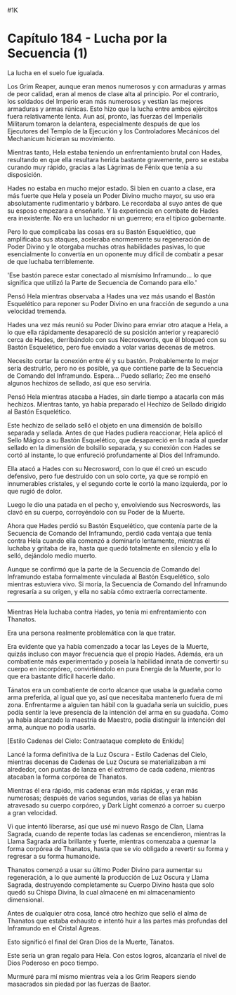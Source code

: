 
#1K 

# Capítulo 184 - Lucha por la Secuencia (1)


La lucha en el suelo fue igualada.

Los Grim Reaper, aunque eran menos numerosos y con armaduras y armas de peor calidad, eran al menos de clase alta al principio. Por el contrario, los soldados del Imperio eran más numerosos y vestían las mejores armaduras y armas rúnicas. Esto hizo que la lucha entre ambos ejércitos fuera relativamente lenta. Aun así, pronto, las fuerzas del Imperialis Militarum tomaron la delantera, especialmente después de que los Ejecutores del Templo de la Ejecución y los Controladores Mecánicos del Mechanicum hicieran su movimiento.

Mientras tanto, Hela estaba teniendo un enfrentamiento brutal con Hades, resultando en que ella resultara herida bastante gravemente, pero se estaba curando muy rápido, gracias a las Lágrimas de Fénix que tenía a su disposición.

Hades no estaba en mucho mejor estado. Si bien en cuanto a clase, era más fuerte que Hela y poseía un Poder Divino mucho mayor, su uso era absolutamente rudimentario y bárbaro. Le recordaba al suyo antes de que su esposo empezara a enseñarle. Y la experiencia en combate de Hades era inexistente. No era un luchador ni un guerrero; era el típico gobernante.

Pero lo que complicaba las cosas era su Bastón Esquelético, que amplificaba sus ataques, aceleraba enormemente su regeneración de Poder Divino y le otorgaba muchas otras habilidades pasivas, lo que esencialmente lo convertía en un oponente muy difícil de combatir a pesar de que luchaba terriblemente.

'Ese bastón parece estar conectado al mismísimo Inframundo... lo que significa que utilizó la Parte de Secuencia de Comando para ello.'

Pensó Hela mientras observaba a Hades una vez más usando el Bastón Esquelético para reponer su Poder Divino en una fracción de segundo a una velocidad tremenda.

Hades una vez más reunió su Poder Divino para enviar otro ataque a Hela, a lo que ella rápidamente desapareció de su posición anterior y reapareció cerca de Hades, derribándolo con sus Necroswords, que él bloqueó con su Bastón Esquelético, pero fue enviado a volar varias decenas de metros.

Necesito cortar la conexión entre él y su bastón. Probablemente lo mejor sería destruirlo, pero no es posible, ya que contiene parte de la Secuencia de Comando del Inframundo. Espera... Puedo sellarlo; Zeo me enseñó algunos hechizos de sellado, así que eso serviría.

Pensó Hela mientras atacaba a Hades, sin darle tiempo a atacarla con más hechizos. Mientras tanto, ya había preparado el Hechizo de Sellado dirigido al Bastón Esquelético.

Este hechizo de sellado selló el objeto en una dimensión de bolsillo separada y sellada. Antes de que Hades pudiera reaccionar, Hela aplicó el Sello Mágico a su Bastón Esquelético, que desapareció en la nada al quedar sellado en la dimensión de bolsillo separada, y su conexión con Hades se cortó al instante, lo que enfureció profundamente al Dios del Inframundo.

Ella atacó a Hades con su Necrosword, con lo que él creó un escudo defensivo, pero fue destruido con un solo corte, ya que se rompió en innumerables cristales, y el segundo corte le cortó la mano izquierda, por lo que rugió de dolor.

Luego le dio una patada en el pecho y, envolviendo sus Necroswords, las clavó en su cuerpo, corroyéndolo con su Poder de la Muerte.

Ahora que Hades perdió su Bastón Esquelético, que contenía parte de la Secuencia de Comando del Inframundo, perdió cada ventaja que tenía contra Hela cuando ella comenzó a dominarlo lentamente, mientras él luchaba y gritaba de ira, hasta que quedó totalmente en silencio y ella lo selló, dejándolo medio muerto.

Aunque se confirmó que la parte de la Secuencia de Comando del Inframundo estaba formalmente vinculada al Bastón Esquelético, solo mientras estuviera vivo. Si moría, la Secuencia de Comando del Inframundo regresaría a su origen, y ella no sabía cómo extraerla correctamente.

***

Mientras Hela luchaba contra Hades, yo tenía mi enfrentamiento con Thanatos.

Era una persona realmente problemática con la que tratar.

Era evidente que ya había comenzado a tocar las Leyes de la Muerte, quizás incluso con mayor frecuencia que el propio Hades. Además, era un combatiente más experimentado y poseía la habilidad innata de convertir su cuerpo en incorpóreo, convirtiéndolo en pura Energía de la Muerte, por lo que era bastante difícil hacerle daño.

Tánatos era un combatiente de corto alcance que usaba la guadaña como arma preferida, al igual que yo, así que necesitaba mantenerlo fuera de mi zona. Enfrentarme a alguien tan hábil con la guadaña sería un suicidio, pues podía sentir la leve presencia de la intención del arma en su guadaña. Como ya había alcanzado la maestría de Maestro, podía distinguir la intención del arma, aunque no podía usarla.

[Estilo Cadenas del Cielo: Contraataque completo de Enkidu]

Lancé la forma definitiva de la Luz Oscura - Estilo Cadenas del Cielo, mientras decenas de Cadenas de Luz Oscura se materializaban a mi alrededor, con puntas de lanza en el extremo de cada cadena, mientras atacaban la forma corpórea de Thanatos.

Mientras él era rápido, mis cadenas eran más rápidas, y eran más numerosas; después de varios segundos, varias de ellas ya habían atravesado su cuerpo corpóreo, y Dark Light comenzó a corroer su cuerpo a gran velocidad.

Vi que intentó liberarse, así que usé mi nuevo Rasgo de Clan, Llama Sagrada, cuando de repente todas las cadenas se encendieron, mientras la Llama Sagrada ardía brillante y fuerte, mientras comenzaba a quemar la forma corpórea de Thanatos, hasta que se vio obligado a revertir su forma y regresar a su forma humanoide.

Thanatos comenzó a usar su último Poder Divino para aumentar su regeneración, a lo que aumenté la producción de Luz Oscura y Llama Sagrada, destruyendo completamente su Cuerpo Divino hasta que solo quedó su Chispa Divina, la cual almacené en mi almacenamiento dimensional.

Antes de cualquier otra cosa, lancé otro hechizo que selló el alma de Thanatos que estaba exhausto e intentó huir a las partes más profundas del Inframundo en el Cristal Agreas.

Esto significó el final del Gran Dios de la Muerte, Tánatos.

Este sería un gran regalo para Hela. Con estos logros, alcanzaría el nivel de Dios Poderoso en poco tiempo.

Murmuré para mí mismo mientras veía a los Grim Reapers siendo masacrados sin piedad por las fuerzas de Baator.